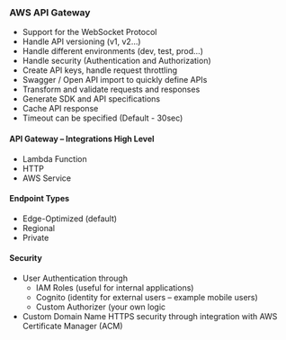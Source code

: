 ### AWS API Gateway
- Support for the WebSocket Protocol 
- Handle API versioning (v1, v2…) 
- Handle different environments (dev, test, prod…) 
- Handle security (Authentication and Authorization) 
- Create API keys, handle request throttling 
- Swagger / Open API import to quickly define APIs 
- Transform and validate requests and responses 
- Generate SDK and API specifications 
- Cache API response
- Timeout can be specified (Default - 30sec)

#### API Gateway – Integrations High Level
- Lambda Function
- HTTP
- AWS Service

#### Endpoint Types
- Edge-Optimized (default)
- Regional
- Private

#### Security
- User Authentication through
  - IAM Roles (useful for internal applications)
  - Cognito (identity for external users – example mobile users)
  - Custom Authorizer (your own logic
- Custom Domain Name HTTPS security through integration with AWS Certificate Manager (ACM)
